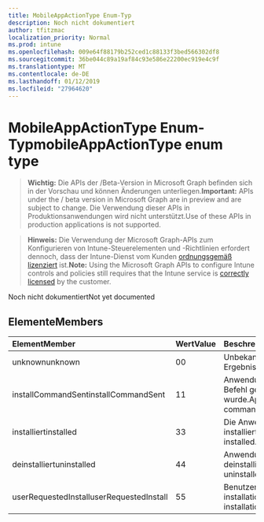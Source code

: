 ```yaml
---
title: MobileAppActionType Enum-Typ
description: Noch nicht dokumentiert
author: tfitzmac
localization_priority: Normal
ms.prod: intune
ms.openlocfilehash: 009e64f88179b252ced1c88133f3bed566302df8
ms.sourcegitcommit: 36be044c89a19af84c93e586e22200ec919e4c9f
ms.translationtype: MT
ms.contentlocale: de-DE
ms.lasthandoff: 01/12/2019
ms.locfileid: "27964620"
---
```

# <a name="mobileappactiontype-enum-type"></a><span data-ttu-id="47001-103">MobileAppActionType Enum-Typ</span><span class="sxs-lookup"><span data-stu-id="47001-103">mobileAppActionType enum type</span></span>

> <span data-ttu-id="47001-104">**Wichtig:** Die APIs der /Beta-Version in Microsoft Graph befinden sich in der Vorschau und können Änderungen unterliegen.</span><span class="sxs-lookup"><span data-stu-id="47001-104">**Important:** APIs under the / beta version in Microsoft Graph are in preview and are subject to change.</span></span> <span data-ttu-id="47001-105">Die Verwendung dieser APIs in Produktionsanwendungen wird nicht unterstützt.</span><span class="sxs-lookup"><span data-stu-id="47001-105">Use of these APIs in production applications is not supported.</span></span>

> <span data-ttu-id="47001-106">**Hinweis:** Die Verwendung der Microsoft Graph-APIs zum Konfigurieren von Intune-Steuerelementen und -Richtlinien erfordert dennoch, dass der Intune-Dienst vom Kunden [ordnungsgemäß lizenziert](https://go.microsoft.com/fwlink/?linkid=839381) ist.</span><span class="sxs-lookup"><span data-stu-id="47001-106">**Note:** Using the Microsoft Graph APIs to configure Intune controls and policies still requires that the Intune service is [correctly licensed](https://go.microsoft.com/fwlink/?linkid=839381) by the customer.</span></span>

<span data-ttu-id="47001-107">Noch nicht dokumentiert</span><span class="sxs-lookup"><span data-stu-id="47001-107">Not yet documented</span></span>
## <a name="members"></a><span data-ttu-id="47001-108">Elemente</span><span class="sxs-lookup"><span data-stu-id="47001-108">Members</span></span>
|<span data-ttu-id="47001-109">Element</span><span class="sxs-lookup"><span data-stu-id="47001-109">Member</span></span>|<span data-ttu-id="47001-110">Wert</span><span class="sxs-lookup"><span data-stu-id="47001-110">Value</span></span>|<span data-ttu-id="47001-111">Beschreibung</span><span class="sxs-lookup"><span data-stu-id="47001-111">Description</span></span>|
|:---|:---|:---|
|<span data-ttu-id="47001-112">unknown</span><span class="sxs-lookup"><span data-stu-id="47001-112">unknown</span></span>|<span data-ttu-id="47001-113">0</span><span class="sxs-lookup"><span data-stu-id="47001-113">0</span></span>|<span data-ttu-id="47001-114">Unbekanntes Ergebnis.</span><span class="sxs-lookup"><span data-stu-id="47001-114">Unknown result.</span></span>|
|<span data-ttu-id="47001-115">installCommandSent</span><span class="sxs-lookup"><span data-stu-id="47001-115">installCommandSent</span></span>|<span data-ttu-id="47001-116">1</span><span class="sxs-lookup"><span data-stu-id="47001-116">1</span></span>|<span data-ttu-id="47001-117">Anwendung installieren Befehl gesendet wurde.</span><span class="sxs-lookup"><span data-stu-id="47001-117">Application install command was sent.</span></span>|
|<span data-ttu-id="47001-118">installiert</span><span class="sxs-lookup"><span data-stu-id="47001-118">installed</span></span>|<span data-ttu-id="47001-119">3</span><span class="sxs-lookup"><span data-stu-id="47001-119">3</span></span>|<span data-ttu-id="47001-120">Die Anwendung installiert.</span><span class="sxs-lookup"><span data-stu-id="47001-120">Application installed.</span></span>|
|<span data-ttu-id="47001-121">deinstalliert</span><span class="sxs-lookup"><span data-stu-id="47001-121">uninstalled</span></span>|<span data-ttu-id="47001-122">4</span><span class="sxs-lookup"><span data-stu-id="47001-122">4</span></span>|<span data-ttu-id="47001-123">Anwendung deinstalliert.</span><span class="sxs-lookup"><span data-stu-id="47001-123">Application uninstalled.</span></span>|
|<span data-ttu-id="47001-124">userRequestedInstall</span><span class="sxs-lookup"><span data-stu-id="47001-124">userRequestedInstall</span></span>|<span data-ttu-id="47001-125">5</span><span class="sxs-lookup"><span data-stu-id="47001-125">5</span></span>|<span data-ttu-id="47001-126">Benutzer angefordert installation</span><span class="sxs-lookup"><span data-stu-id="47001-126">User requested installation</span></span>|





